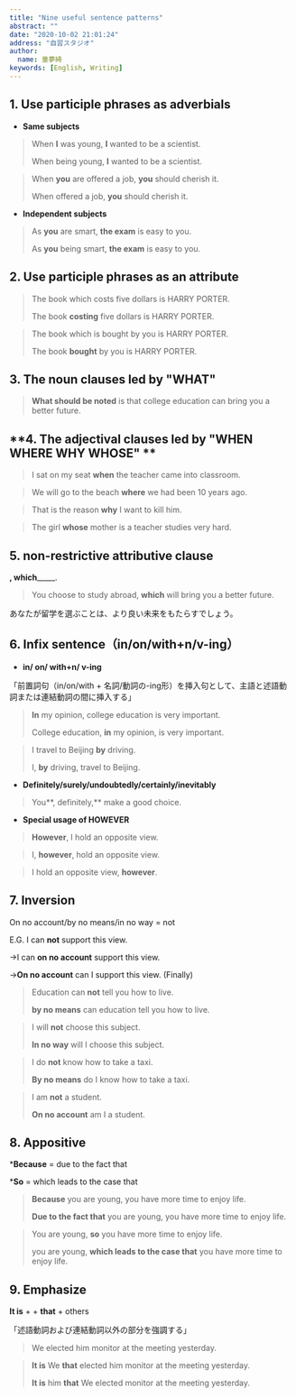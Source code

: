 ```yaml
---
title: "Nine useful sentence patterns"
abstract: ""
date: "2020-10-02 21:01:24"
address: "自習スタジオ"
author:
  name: 童夢綺
keywords: [English, Writing]
---
```


## **1. Use participle phrases as adverbials**

- **Same subjects**

> When **I** was young, **I** wanted to be a scientist. 
>
> When being young, **I** wanted to be a scientist. 

> When **you** are offered a job, **you** should cherish it.
>
> When offered a job, **you** should cherish it. 



- **Independent subjects**

> As **you** are smart, **the exam** is easy to you. 
>
> As **you** being smart, **the exam** is easy to you. 

## **2. Use participle phrases as an attribute**

> The book which costs five dollars is HARRY PORTER. 
>
> The book **costing** five dollars is HARRY PORTER.

> The book which is bought by you is HARRY PORTER.
>
> The book **bought** by you is HARRY PORTER.

## **3. The noun clauses led by "WHAT"**

> **What should be noted** is that college education can bring you a better future.

## **4. The adjectival clauses led by "WHEN WHERE WHY WHOSE" **

> I sat on my seat **when** the teacher came into classroom.

> We will go to the beach **where** we had been 10 years ago.

> That is the reason **why** I want to kill him.

> The girl **whose** mother is a teacher studies very hard.

## **5. non-restrictive attributive clause**

____, **which**_________.

> You choose to study abroad, **which** will bring you a better future. 

あなたが留学を選ぶことは、より良い未来をもたらすでしょう。

## **6. Infix sentence（in/on/with+n/v-ing）**

- **in/ on/ with+n/ v-ing**

「前置詞句（in/on/with + 名詞/動詞の-ing形）を挿入句として、主語と述語動詞または連結動詞の間に挿入する」

> **In** my opinion, college education is very important.
>
> College education, **in** my opinion, is very important. 

> I travel to Beijing **by** driving.
>
> I, **by** driving, travel to Beijing. 



- **Definitely/surely/undoubtedly/certainly/inevitably**

> You**, definitely,** make a good choice.



- **Special usage of HOWEVER**

 

> **However**, I hold an opposite view. 

> I, **however**, hold an opposite view. 

> I hold an opposite view, **however**.

## **7. Inversion**

On no account/by no means/in no way = not

E.G.  I can **not** support this view.

->I can **on no account** support this view.

->**On no account** can I support this view. (Finally)



> Education can **not** tell you how to live. 
>
> **by no means** can education tell you how to live. 

> I will **not** choose this subject.
>
> **In no way** will I choose this subject.

> I do **not** know how to take a taxi.
>
> **By no means** do I know how to take a taxi. 

> I am **not** a student. 
>
> **On no account** am I a student.



## **8. Appositive**

***Because** = due to the fact that

***So** = which leads to the case that

> **Because** you are young, you have more time to enjoy life. 
>
> **Due to the fact that** you are young, you have more time to enjoy life. 

> You are young, **so** you have more time to enjoy life.
>
> you are young, **which leads to the case that** you have more time to enjoy life.

## **9. Emphasize**

**It is** + <the part you wanna emphasize> + **that** + others

「述語動詞および連結動詞以外の部分を強調する」 

> We elected him monitor at the meeting yesterday.

> **It is** We **that** elected him monitor at the meeting yesterday.
>
> **It is** him **that** We elected monitor at the meeting yesterday. 
